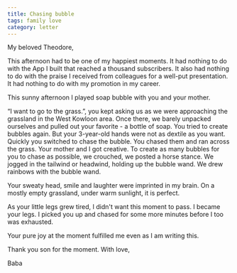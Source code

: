 ```yaml
---
title: Chasing bubble
tags: family love
category: letter
---
```


My beloved Theodore,

This afternoon had to be one of my happiest moments. It had nothing to do with the App I built that reached a thousand subscribers. It also had nothing to do with the praise I received from colleagues for a well-put presentation. It had nothing to do with my promotion in my career.

This sunny afternoon I played soap bubble with you and your mother.

“I want to go to the grass.”, you kept asking us as we were approaching the grassland in the West Kowloon area. Once there, we barely unpacked ourselves and pulled out your favorite - a bottle of soap. You tried to create bubbles again. But your 3-year-old hands were not as dextile as you want. Quickly you switched to chase the bubble. You chased them and ran across the grass. Your mother and I got creative. To create as many bubbles for you to chase as possible, we crouched, we posted a horse stance. We jogged in the tailwind or headwind, holding up the bubble wand. We drew rainbows with the bubble wand.

Your sweaty head, smile and laughter were imprinted in my brain. On a mostly empty grassland, under warm sunlight, it is perfect.

As your little legs grew tired, I didn't want this moment to pass. I became your legs. I picked you up and chased for some more minutes before I too was exhausted.

Your pure joy at the moment fulfilled me even as I am writing this.

Thank you son for the moment. With love,

Baba

